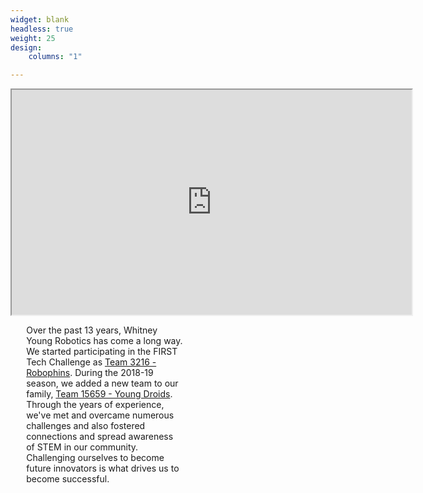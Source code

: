 ```yaml
---
widget: blank
headless: true
weight: 25
design:
    columns: "1"

---
```


<div>
<div style="float: left; width: 50%">

<iframe src="https://drive.google.com/file/d/1itCCF7yPtcLTja-9-4ck3VzmQHdBmo4S/preview" width="640" height="360" allow="autoplay" allowfullscreen></iframe>
</div>
<div style="float: left; width: 50%; padding-left: 5%; display:inline-block; vertical-align: middle">


Over the past 13 years, Whitney Young Robotics has come a long way. We started participating in the FIRST Tech Challenge as <a href="../post/robophins">Team 3216 - Robophins</a>. During the 2018-19 season, we added a new team to our family, <a href="../post/young-droids">Team 15659 - Young Droids</a>. Through the years of experience, we've met and overcame numerous challenges and also fostered connections and spread awareness of STEM in our community. Challenging ourselves to become future innovators is what drives us to become successful.

</div>
</div>






